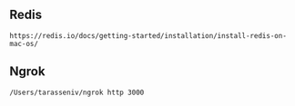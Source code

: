 ## Redis

```
https://redis.io/docs/getting-started/installation/install-redis-on-mac-os/
```

## Ngrok

```
/Users/tarasseniv/ngrok http 3000
```
